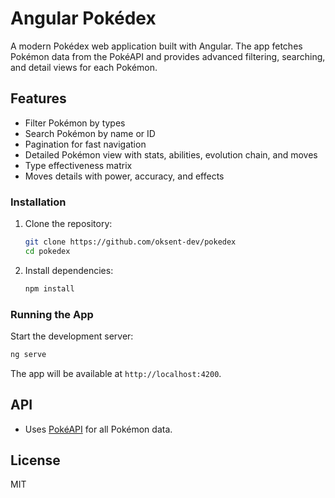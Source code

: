 # Angular Pokédex

A modern Pokédex web application built with Angular. The app fetches Pokémon data from the PokéAPI and provides advanced filtering, searching, and detail views for each Pokémon.

## Features

- Filter Pokémon by types
- Search Pokémon by name or ID
- Pagination for fast navigation
- Detailed Pokémon view with stats, abilities, evolution chain, and moves
- Type effectiveness matrix
- Moves details with power, accuracy, and effects

### Installation

1. Clone the repository:
   ```sh
   git clone https://github.com/oksent-dev/pokedex
   cd pokedex
   ```
2. Install dependencies:
   ```sh
   npm install
   ```

### Running the App

Start the development server:

```sh
ng serve
```

The app will be available at `http://localhost:4200`.

## API

- Uses [PokéAPI](https://pokeapi.co/) for all Pokémon data.

## License

MIT

